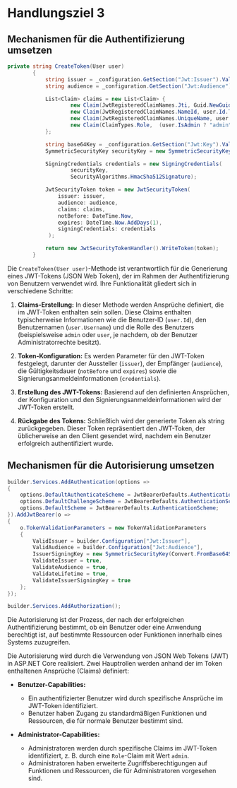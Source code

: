 # Handlungsziel 3
## Mechanismen für die Authentifizierung umsetzen

```csharp
private string CreateToken(User user)
        {
            string issuer = _configuration.GetSection("Jwt:Issuer").Value!;
            string audience = _configuration.GetSection("Jwt:Audience").Value!;

            List<Claim> claims = new List<Claim> {
                    new Claim(JwtRegisteredClaimNames.Jti, Guid.NewGuid().ToString()),
                    new Claim(JwtRegisteredClaimNames.NameId, user.Id.ToString()),
                    new Claim(JwtRegisteredClaimNames.UniqueName, user.Username),
                    new Claim(ClaimTypes.Role,  (user.IsAdmin ? "admin" : "user"))
            };

            string base64Key = _configuration.GetSection("Jwt:Key").Value!;
            SymmetricSecurityKey securityKey = new SymmetricSecurityKey(Convert.FromBase64String(base64Key));

            SigningCredentials credentials = new SigningCredentials(
                    securityKey,
                    SecurityAlgorithms.HmacSha512Signature);

            JwtSecurityToken token = new JwtSecurityToken(
                issuer: issuer,
                audience: audience,
                claims: claims,
                notBefore: DateTime.Now,
                expires: DateTime.Now.AddDays(1),
                signingCredentials: credentials
             );

            return new JwtSecurityTokenHandler().WriteToken(token);
        }
```
Die `CreateToken(User user)`-Methode ist verantwortlich für die Generierung eines JWT-Tokens (JSON Web Token), der im Rahmen der Authentifizierung von Benutzern verwendet wird. Ihre Funktionalität gliedert sich in verschiedene Schritte:

1. **Claims-Erstellung:** In dieser Methode werden Ansprüche definiert, die im JWT-Token enthalten sein sollen. Diese Claims enthalten typischerweise Informationen wie die Benutzer-ID (`user.Id`), den Benutzernamen (`user.Username`) und die Rolle des Benutzers (beispielsweise `admin` oder `user`, je nachdem, ob der Benutzer Administratorrechte besitzt).

2. **Token-Konfiguration:** Es werden Parameter für den JWT-Token festgelegt, darunter der Aussteller (`issuer`), der Empfänger (`audience`), die Gültigkeitsdauer (`notBefore` und `expires`) sowie die Signierungsanmeldeinformationen (`credentials`).

3. **Erstellung des JWT-Tokens:** Basierend auf den definierten Ansprüchen, der Konfiguration und den Signierungsanmeldeinformationen wird der JWT-Token erstellt.

4. **Rückgabe des Tokens:** Schließlich wird der generierte Token als string zurückgegeben. Dieser Token repräsentiert den JWT-Token, der üblicherweise an den Client gesendet wird, nachdem ein Benutzer erfolgreich authentifiziert wurde.



## Mechanismen für die Autorisierung umsetzen

```csharp
builder.Services.AddAuthentication(options =>
{
    options.DefaultAuthenticateScheme = JwtBearerDefaults.AuthenticationScheme;
    options.DefaultChallengeScheme = JwtBearerDefaults.AuthenticationScheme;
    options.DefaultScheme = JwtBearerDefaults.AuthenticationScheme;
}).AddJwtBearer(o =>
{
    o.TokenValidationParameters = new TokenValidationParameters
    {
        ValidIssuer = builder.Configuration["Jwt:Issuer"],
        ValidAudience = builder.Configuration["Jwt:Audience"],
        IssuerSigningKey = new SymmetricSecurityKey(Convert.FromBase64String(builder.Configuration["Jwt:Key"]!)),
        ValidateIssuer = true,
        ValidateAudience = true,
        ValidateLifetime = true,
        ValidateIssuerSigningKey = true
    };
});

builder.Services.AddAuthorization();

```

Die Autorisierung ist der Prozess, der nach der erfolgreichen Authentifizierung bestimmt, ob ein Benutzer oder eine Anwendung berechtigt ist, auf bestimmte Ressourcen oder Funktionen innerhalb eines Systems zuzugreifen.



Die Autorisierung wird durch die Verwendung von JSON Web Tokens (JWT) in ASP.NET Core realisiert. Zwei Hauptrollen werden anhand der im Token enthaltenen Ansprüche (Claims) definiert:

- **Benutzer-Capabilities:**
  - Ein authentifizierter Benutzer wird durch spezifische Ansprüche im JWT-Token identifiziert.
  - Benutzer haben Zugang zu standardmäßigen Funktionen und Ressourcen, die für normale Benutzer bestimmt sind.

- **Administrator-Capabilities:**
  - Administratoren werden durch spezifische Claims im JWT-Token identifiziert, z. B. durch eine `Role`-Claim mit Wert `admin`.
  - Administratoren haben erweiterte Zugriffsberechtigungen auf Funktionen und Ressourcen, die für Administratoren vorgesehen sind.

